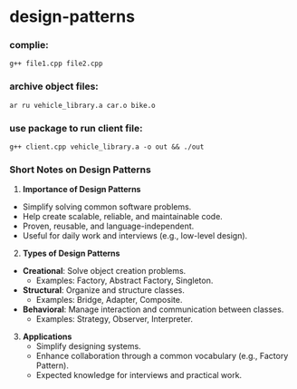 # design-patterns

### complie:

```shell
g++ file1.cpp file2.cpp
```

### archive object files:

```shell
ar ru vehicle_library.a car.o bike.o
```

### use package to run client file:

```shell
g++ client.cpp vehicle_library.a -o out && ./out
```

### Short Notes on Design Patterns

1. **Importance of Design Patterns**

- Simplify solving common software problems.
- Help create scalable, reliable, and maintainable code.
- Proven, reusable, and language-independent.
- Useful for daily work and interviews (e.g., low-level design).

2. **Types of Design Patterns**

- **Creational**: Solve object creation problems.
  - Examples: Factory, Abstract Factory, Singleton.
- **Structural**: Organize and structure classes.
  - Examples: Bridge, Adapter, Composite.
- **Behavioral**: Manage interaction and communication between classes.
  - Examples: Strategy, Observer, Interpreter.

3. **Applications**
   - Simplify designing systems.
   - Enhance collaboration through a common vocabulary (e.g., Factory Pattern).
   - Expected knowledge for interviews and practical work.
